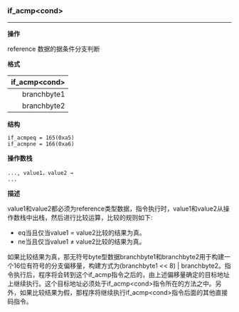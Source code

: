 ### if_acmp\<cond>

----

**操作**

reference 数据的据条件分支判断

**格式**

|if_acmp\<cond>|
|--------:|
|branchbyte1|
|branchbyte2|

**结构**
```
if_acmpeq = 165(0xa5)
if_acmpne = 166(0xa6)
```

**操作数栈**
```
..., value1，value2 →
...
```

**描述**

value1和value2都必须为reference类型数据，指令执行时，value1和value2从操作数栈中出栈，然后进行比较运算，比较的规则如下:

* eq当且仅当value1 = value2比较的结果为真。
* ne当且仅当value1 ≠ value2比较的结果为真。

如果比较结果为真，那无符号byte型数据branchbyte1和branchbyte2用于构建一个16位有符号的分支偏移量，构建方式为(branchbyte1 << 8) | branchbyte2。指令执行后，程序将会转到这个if_acmp<cond>指令之后的，由上述偏移量确定的目标地址上继续执行。这个目标地址必须处于if_acmp\<cond>指令所在的方法之中。另外，如果比较结果为假，那程序将继续执行if_acmp\<cond>指令后面的其他直接码指令。
